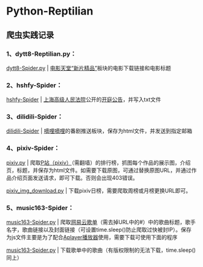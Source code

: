 # Python-Reptilian
## 爬虫实践记录


### 1、dytt8-Reptilian.py：
[dytt8-Spider.py](https://github.com/disabilites/Python-Spider/blob/master/dytt8-Spider.py) | [电影天堂“新片精品”](http://www.dytt8.net/)板块的电影下载链接和电影标题
  
### 2、hshfy-Spider：
[hshfy-Spider](https://github.com/disabilites/Python-Spider/tree/master/hshfy-Spider) | [上海高级人民法院](http://www.hshfy.sh.cn/shfy/gweb2017/index.html)公开的[开庭公告](http://www.hshfy.sh.cn/shfy/gweb2017/ktgg_search_content.jsp)，并写入txt文件
  
### 3、dilidili-Spider：
[dilidili-Spider](https://github.com/disabilites/Python-Spider/tree/master/dilidili-Spider) | [嘀哩嘀哩](http://www.dilidili.wang/)的番剧推送板块，保存为html文件，并发送到指定邮箱
  
### 4、pixiv-Spider：
[pixiv.py](https://github.com/disabilites/Python-Spider/blob/master/pixiv-Spider/pixiv.py) | 爬取[P站（pixiv）](https://www.pixiv.net/)（需翻墙）的排行榜，抓图每个作品的展示图，介绍页，标题，并保存为html文件。如需要下载原图，可通过替换原图URL，并通过作品介绍页面发送请求，即可下载。否则会出现403错误。
  
[pixiv_img_download.py](https://github.com/disabilites/Python-Spider/blob/master/pixiv-Spider/pixiv_img_download.py) | 下载pixiv日榜，需要爬取周榜或月榜更换URL即可。
  
### 5、music163-Spider：
[music163-Spider.py](https://github.com/disabilites/Python-Spider/blob/master/music163-Spider/music163-Spider.py) | 爬取[网易云歌单](http://music.163.com/discover/playlist)（需去掉URL中的#）中的歌曲标题，歌手名字，歌曲链接以及封面链接（可设置time.sleep()防止爬取过快被封IP）。保存为js文件主要是为了配合[Aplayer播放器](https://aplayer.js.org/#/zh-Hans/ )使用，需要下载可使用下面的程序

[music163-Spider.py](https://github.com/disabilites/Python-Spider/blob/master/music163-Spider/music163-Spider.py) | 下载歌单中的歌曲（有版权限制的无法下载，time.sleep()同上）
